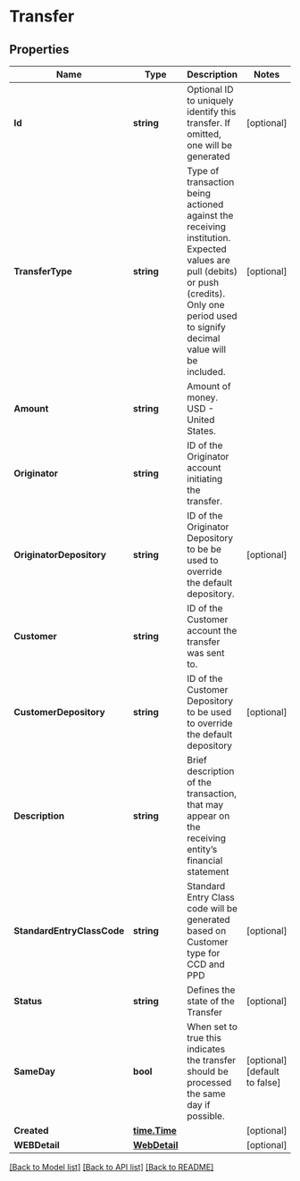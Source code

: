 # Transfer

## Properties
Name | Type | Description | Notes
------------ | ------------- | ------------- | -------------
**Id** | **string** | Optional ID to uniquely identify this transfer. If omitted, one will be generated | [optional] 
**TransferType** | **string** | Type of transaction being actioned against the receiving institution. Expected values are pull (debits) or push (credits). Only one period used to signify decimal value will be included. | [optional] 
**Amount** | **string** | Amount of money. USD - United States. | 
**Originator** | **string** | ID of the Originator account initiating the transfer. | 
**OriginatorDepository** | **string** | ID of the Originator Depository to be be used to override the default depository. | [optional] 
**Customer** | **string** | ID of the Customer account the transfer was sent to. | 
**CustomerDepository** | **string** | ID of the Customer Depository to be used to override the default depository | [optional] 
**Description** | **string** | Brief description of the transaction, that may appear on the receiving entity’s financial statement | 
**StandardEntryClassCode** | **string** | Standard Entry Class code will be generated based on Customer type for CCD and PPD | [optional] 
**Status** | **string** | Defines the state of the Transfer | [optional] 
**SameDay** | **bool** | When set to true this indicates the transfer should be processed the same day if possible. | [optional] [default to false]
**Created** | [**time.Time**](time.Time.md) |  | [optional] 
**WEBDetail** | [**WebDetail**](WEBDetail.md) |  | [optional] 

[[Back to Model list]](../README.md#documentation-for-models) [[Back to API list]](../README.md#documentation-for-api-endpoints) [[Back to README]](../README.md)


